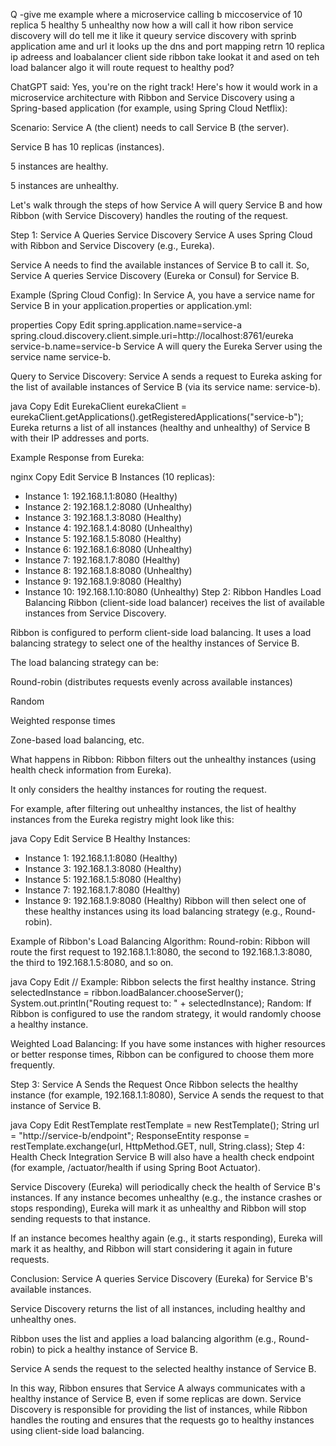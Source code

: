 Q -give me example where a microservice calling b miccoservice of 10 replica 5 healthy 5 unhealthy now how a will call it how ribon service discovery will do tell me it like it queury service discovery with sprinb application ame and url it looks up the dns and port mapping retrn 10 replica ip adreess and loabalancer client side ribbon take lookat it and ased on teh load balancer algo it will route request to healthy pod?

ChatGPT said:
Yes, you're on the right track! Here's how it would work in a microservice architecture with Ribbon and Service Discovery using a Spring-based application (for example, using Spring Cloud Netflix):

Scenario:
Service A (the client) needs to call Service B (the server).

Service B has 10 replicas (instances).

5 instances are healthy.

5 instances are unhealthy.

Let's walk through the steps of how Service A will query Service B and how Ribbon (with Service Discovery) handles the routing of the request.

Step 1: Service A Queries Service Discovery
Service A uses Spring Cloud with Ribbon and Service Discovery (e.g., Eureka).

Service A needs to find the available instances of Service B to call it. So, Service A queries Service Discovery (Eureka or Consul) for Service B.

Example (Spring Cloud Config):
In Service A, you have a service name for Service B in your application.properties or application.yml:

properties
Copy
Edit
spring.application.name=service-a
spring.cloud.discovery.client.simple.uri=http://localhost:8761/eureka
service-b.name=service-b
Service A will query the Eureka Server using the service name service-b.

Query to Service Discovery:
Service A sends a request to Eureka asking for the list of available instances of Service B (via its service name: service-b).

java
Copy
Edit
EurekaClient eurekaClient = eurekaClient.getApplications().getRegisteredApplications("service-b");
Eureka returns a list of all instances (healthy and unhealthy) of Service B with their IP addresses and ports.

Example Response from Eureka:

nginx
Copy
Edit
Service B Instances (10 replicas):

- Instance 1: 192.168.1.1:8080 (Healthy)
- Instance 2: 192.168.1.2:8080 (Unhealthy)
- Instance 3: 192.168.1.3:8080 (Healthy)
- Instance 4: 192.168.1.4:8080 (Unhealthy)
- Instance 5: 192.168.1.5:8080 (Healthy)
- Instance 6: 192.168.1.6:8080 (Unhealthy)
- Instance 7: 192.168.1.7:8080 (Healthy)
- Instance 8: 192.168.1.8:8080 (Unhealthy)
- Instance 9: 192.168.1.9:8080 (Healthy)
- Instance 10: 192.168.1.10:8080 (Unhealthy)
  Step 2: Ribbon Handles Load Balancing
  Ribbon (client-side load balancer) receives the list of available instances from Service Discovery.

Ribbon is configured to perform client-side load balancing. It uses a load balancing strategy to select one of the healthy instances of Service B.

The load balancing strategy can be:

Round-robin (distributes requests evenly across available instances)

Random

Weighted response times

Zone-based load balancing, etc.

What happens in Ribbon:
Ribbon filters out the unhealthy instances (using health check information from Eureka).

It only considers the healthy instances for routing the request.

For example, after filtering out unhealthy instances, the list of healthy instances from the Eureka registry might look like this:

java
Copy
Edit
Service B Healthy Instances:

- Instance 1: 192.168.1.1:8080 (Healthy)
- Instance 3: 192.168.1.3:8080 (Healthy)
- Instance 5: 192.168.1.5:8080 (Healthy)
- Instance 7: 192.168.1.7:8080 (Healthy)
- Instance 9: 192.168.1.9:8080 (Healthy)
  Ribbon will then select one of these healthy instances using its load balancing strategy (e.g., Round-robin).

Example of Ribbon's Load Balancing Algorithm:
Round-robin: Ribbon will route the first request to 192.168.1.1:8080, the second to 192.168.1.3:8080, the third to 192.168.1.5:8080, and so on.

java
Copy
Edit
// Example: Ribbon selects the first healthy instance.
String selectedInstance = ribbon.loadBalancer.chooseServer();
System.out.println("Routing request to: " + selectedInstance);
Random: If Ribbon is configured to use the random strategy, it would randomly choose a healthy instance.

Weighted Load Balancing: If you have some instances with higher resources or better response times, Ribbon can be configured to choose them more frequently.

Step 3: Service A Sends the Request
Once Ribbon selects the healthy instance (for example, 192.168.1.1:8080), Service A sends the request to that instance of Service B.

java
Copy
Edit
RestTemplate restTemplate = new RestTemplate();
String url = "http://service-b/endpoint";
ResponseEntity<String> response = restTemplate.exchange(url, HttpMethod.GET, null, String.class);
Step 4: Health Check Integration
Service B will also have a health check endpoint (for example, /actuator/health if using Spring Boot Actuator).

Service Discovery (Eureka) will periodically check the health of Service B's instances. If any instance becomes unhealthy (e.g., the instance crashes or stops responding), Eureka will mark it as unhealthy and Ribbon will stop sending requests to that instance.

If an instance becomes healthy again (e.g., it starts responding), Eureka will mark it as healthy, and Ribbon will start considering it again in future requests.

Conclusion:
Service A queries Service Discovery (Eureka) for Service B's available instances.

Service Discovery returns the list of all instances, including healthy and unhealthy ones.

Ribbon uses the list and applies a load balancing algorithm (e.g., Round-robin) to pick a healthy instance of Service B.

Service A sends the request to the selected healthy instance of Service B.

In this way, Ribbon ensures that Service A always communicates with a healthy instance of Service B, even if some replicas are down. Service Discovery is responsible for providing the list of instances, while Ribbon handles the routing and ensures that the requests go to healthy instances using client-side load balancing.

